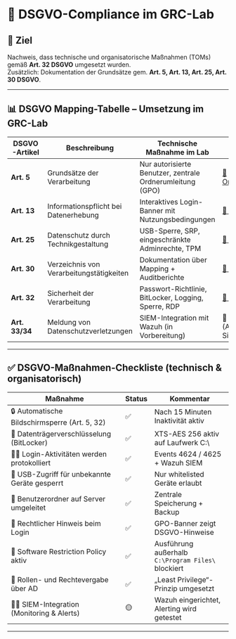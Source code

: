 # 📜 DSGVO-Compliance im GRC-Lab

## 🎯 Ziel  

Nachweis, dass technische und organisatorische Maßnahmen (TOMs) gemäß **Art. 32 DSGVO** umgesetzt wurden.  
Zusätzlich: Dokumentation der Grundsätze gem. **Art. 5, Art. 13, Art. 25, Art. 30 DSGVO**.

---

## 📊 DSGVO Mapping-Tabelle – Umsetzung im GRC-Lab

| DSGVO-Artikel | Beschreibung                                     | Technische Maßnahme im Lab                         | Nachweis / Auditbericht                          |
|---------------|--------------------------------------------------|---------------------------------------------------|--------------------------------------------------|
| **Art. 5**    | Grundsätze der Verarbeitung                      | Nur autorisierte Benutzer, zentrale Ordnerumleitung (GPO) | [🔗 Ordnerumleitung](../audit_file_folder_redirection_policy.md) |
| **Art. 13**   | Informationspflicht bei Datenerhebung            | Interaktives Login-Banner mit Nutzungsbedingungen | [🔗 Legal Banner](../audit_legal_banner_policy.md) |
| **Art. 25**   | Datenschutz durch Technikgestaltung              | USB-Sperre, SRP, eingeschränkte Adminrechte, TPM  | [🔗 USB Access](../audit_usb_access_policy.md) |
| **Art. 30**   | Verzeichnis von Verarbeitungstätigkeiten         | Dokumentation über Mapping + Auditberichte        | [🔗 ISO Mapping](iso_mapping_checklists.md)       |
| **Art. 32**   | Sicherheit der Verarbeitung                      | Passwort-Richtlinie, BitLocker, Logging, Sperre, RDP | [🔗 Übersicht](../audit_bitlocker_encryption_policy.md) |
| **Art. 33/34**| Meldung von Datenschutzverletzungen              | SIEM-Integration mit Wazuh (in Vorbereitung)      | 🔄 Geplant (Alert-Simulation folgt)               |

---

## ✅ DSGVO-Maßnahmen-Checkliste (technisch & organisatorisch)

| Maßnahme                                         | Status | Kommentar                                                            |
|--------------------------------------------------|--------|----------------------------------------------------------------------|
| 🔒 Automatische Bildschirmsperre (Art. 5, 32)    | ✅     | Nach 15 Minuten Inaktivität aktiv                                   |
| 🔐 Datenträgerverschlüsselung (BitLocker)        | ✅     | XTS-AES 256 aktiv auf Laufwerk C:\                                  |
| 🧑‍💻 Login-Aktivitäten werden protokolliert       | ✅     | Events 4624 / 4625 + Wazuh SIEM                                      |
| 🚫 USB-Zugriff für unbekannte Geräte gesperrt    | ✅     | Nur whitelisted Geräte erlaubt                                       |
| 📂 Benutzerordner auf Server umgeleitet          | ✅     | Zentrale Speicherung + Backup                                        |
| 👤 Rechtlicher Hinweis beim Login                | ✅     | GPO-Banner zeigt DSGVO-Hinweise                                      |
| 🔐 Software Restriction Policy aktiv             | ✅     | Ausführung außerhalb `C:\Program Files\` blockiert                  |
| 👥 Rollen- und Rechtevergabe über AD             | ✅     | „Least Privilege“-Prinzip umgesetzt                                 |
| 🕵️‍♂️ SIEM-Integration (Monitoring & Alerts)     | 🟡     | Wazuh eingerichtet, Alerting wird getestet                          |

---
